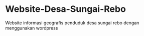 # Website-Desa-Sungai-Rebo
Website informasi geografis penduduk desa sungai rebo dengan menggunakan wordpress
